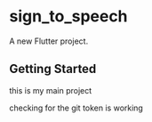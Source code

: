 # sign_to_speech

A new Flutter project.

## Getting Started

this is my main project

checking for the git token is working 